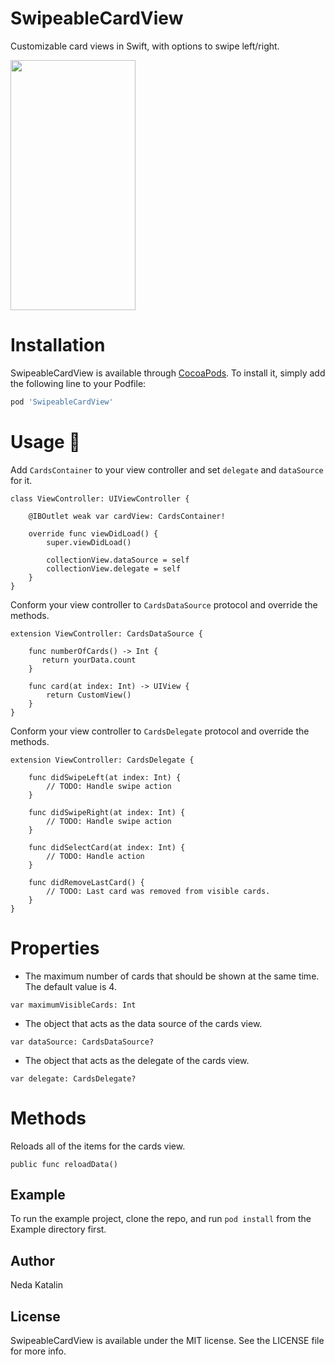 # SwipeableCardView 

Customizable card views in Swift, with options to swipe left/right.

<img src="https://user-images.githubusercontent.com/33289471/81817941-0e5d7580-9536-11ea-800d-a9ba4d0b8342.gif" width="200" height="400" /> 

<!-- <img src="https://user-images.githubusercontent.com/33289471/81257738-b8239a80-903c-11ea-90b6-27a1f72a1d9e.gif" width="200" height="400" /> 
-->

# Installation

SwipeableCardView is available through [CocoaPods](https://cocoapods.org). To install
it, simply add the following line to your Podfile:

```ruby
pod 'SwipeableCardView'
```

# Usage 🔨

Add `CardsContainer` to your view controller and set `delegate` and `dataSource` for it.

```
class ViewController: UIViewController {

    @IBOutlet weak var cardView: CardsContainer!

    override func viewDidLoad() {
        super.viewDidLoad()
        
        collectionView.dataSource = self
        collectionView.delegate = self
    }
}
```

Conform your view controller to `CardsDataSource` protocol and override the methods.

```
extension ViewController: CardsDataSource {

    func numberOfCards() -> Int { 
       return yourData.count
    }
    
    func card(at index: Int) -> UIView {
        return CustomView()
    }
}
```

Conform your view controller to `CardsDelegate` protocol and override the methods.

```
extension ViewController: CardsDelegate {

    func didSwipeLeft(at index: Int) {
        // TODO: Handle swipe action
    }
    
    func didSwipeRight(at index: Int) {
        // TODO: Handle swipe action
    }
    
    func didSelectCard(at index: Int) {
        // TODO: Handle action
    }
    
    func didRemoveLastCard() {
        // TODO: Last card was removed from visible cards.
    }
}
```

# Properties

* The maximum number of cards that should be shown at the same time. The default value is 4.

```
var maximumVisibleCards: Int
```

* The object that acts as the data source of the cards view.

```
var dataSource: CardsDataSource?
```

* The object that acts as the delegate of the cards view.

```
var delegate: CardsDelegate?
```

# Methods

Reloads all of the items for the cards view.

```
public func reloadData()
```

## Example

To run the example project, clone the repo, and run `pod install` from the Example directory first.

## Author

Neda Katalin

## License

SwipeableCardView is available under the MIT license. See the LICENSE file for more info.
